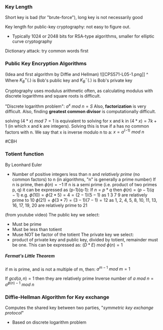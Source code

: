 ### Key Length
Short key is bad (for "brute-force"), long key is not necessarily good

Key length for public-key cryptography: not easy to figure out. 
- Typically 1024 or 2048 bits for RSA-type algorithms, smaller for elliptic curve cryptography

Dictionary attack: try common words first


### Public Key Encryption Algorithms
(Idea and first algorithm by Diffie and Hellman)
![[CPS571-L05-1.png]]
^ Where $K^+_B(.)$ is Bob's public key and $K^-_B(.)$ is Bob's private key

Cryptography uses modulus arithmetic often, as calculating modulus with discrete logarithms and square roots is difficult.

"Discrete logarithm problem":
$a^x\ mod\ n=S$
Also, **factorization** is very difficult. Also, finding **greatest common divisor** is computationally difficult.

solving $(4*x) \ mod\ 7 =1$ is equivalent to solving for x and k in $(4*x) = 7k+1$ (in which x and k are integers). Solving this is true if a has no common factors with n. 
We say that x is inverse modulo n to a:
$x=a^{(-1)}\ mod\ n$

#CBH
### Totient function 
By Leonhard Euler
- Number of positive integers less than n and *relatively prime* (no common factors) to n 
(in algorithms, "n" is generally a prime number)
If n is prime, then $\phi(n) = -1$
If n is a semi prime (i.e. product of two primes p, q) it can be expressed as (p-1)(q-1):
	If $n = p*q$  then  $\phi(n) = (p-1)(q-1)$
	e.g.
		$\phi(10) = \phi(2*5) = 4 =(2-1)(5-1)$ 
			as 1 3 7 9 are relatively prime to 10
		$\phi(21) = \phi(3*7) = (3-1)(7-1)=12$
			as 1, 2, 4, 5, 8, 10, 11, 13, 16, 17, 19, 20 are relatively prime to 21

(from youtube video)
The public key we select:
- Must be prime
- Must be less than totient
- Muse NOT be factor of the totient
The private key we select:
- product of private key and public key, divided by totient, remainder must be one. This can be expressed as:
	$(D*E)\ mod\ \phi(n) = 1$
	

##### Fermat's Little Theorem
if m is prime, and is not a multiple of m, then:
$a^{m-1} \ mod \ m = 1$


If $gcd(a, n)=1$ then they are relatively prime
Inverse number of $a\ mod\ n = a^{\phi(n)-1}\ mod\ n$


### Diffie-Hellman Algorithm for Key exchange
Computes the shared key between two parties, "*symmetric key exchange protocol*"
- Based on discrete logarithm problem
